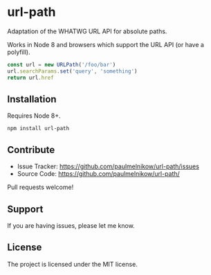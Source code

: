 url-path
========

Adaptation of the WHATWG URL API for absolute paths.

Works in Node 8 and browsers which support the URL API (or have a polyfill).

```js
const url = new URLPath('/foo/bar')
url.searchParams.set('query', 'something')
return url.href
```

Installation
------------

Requires Node 8+.

```
npm install url-path
```


Contribute
----------

- Issue Tracker: https://github.com/paulmelnikow/url-path/issues
- Source Code: https://github.com/paulmelnikow/url-path/

Pull requests welcome!


Support
-------

If you are having issues, please let me know.


License
-------

The project is licensed under the MIT license.
